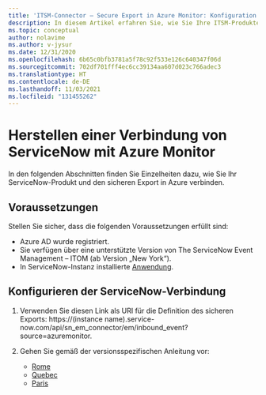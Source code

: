 ```yaml
---
title: 'ITSM-Connector – Secure Export in Azure Monitor: Konfiguration mit ServiceNow'
description: In diesem Artikel erfahren Sie, wie Sie Ihre ITSM-Produkte/-Dienste mit ServiceNow für Secure Export in Azure Monitor verbinden.
ms.topic: conceptual
author: nolavime
ms.author: v-jysur
ms.date: 12/31/2020
ms.openlocfilehash: 6b65c0bfb3781a5f78c92f533e126c640347f06d
ms.sourcegitcommit: 702df701fff4ec6cc39134aa607d023c766adec3
ms.translationtype: HT
ms.contentlocale: de-DE
ms.lasthandoff: 11/03/2021
ms.locfileid: "131455262"
---
```

# <a name="connect-servicenow-to-azure-monitor"></a>Herstellen einer Verbindung von ServiceNow mit Azure Monitor

In den folgenden Abschnitten finden Sie Einzelheiten dazu, wie Sie Ihr ServiceNow-Produkt und den sicheren Export in Azure verbinden.

## <a name="prerequisites"></a>Voraussetzungen

Stellen Sie sicher, dass die folgenden Voraussetzungen erfüllt sind:

* Azure AD wurde registriert.
* Sie verfügen über eine unterstützte Version von The ServiceNow Event Management – ITOM (ab Version „New York“).
* In ServiceNow-Instanz installierte [Anwendung](https://store.servicenow.com/sn_appstore_store.do#!/store/application/ac4c9c57dbb1d090561b186c1396191a/1.3.1?referer=%2Fstore%2Fsearch%3Flistingtype%3Dallintegrations%25253Bancillary_app%25253Bcertified_apps%25253Bcontent%25253Bindustry_solution%25253Boem%25253Butility%26q%3DEvent%2520Management%2520Connectors&sl=sh).

## <a name="configure-the-servicenow-connection"></a>Konfigurieren der ServiceNow-Verbindung

1. Verwenden Sie diesen Link als URI für die Definition des sicheren Exports: https://(instance name).service-now.com/api/sn_em_connector/em/inbound_event?source=azuremonitor.

2. Gehen Sie gemäß der versionsspezifischen Anleitung vor:
   * [Rome](https://docs.servicenow.com/bundle/rome-it-operations-management/page/product/event-management/concept/azure-integration.html)
   * [Quebec](https://docs.servicenow.com/bundle/quebec-it-operations-management/page/product/event-management/concept/azure-integration.html)
   * [Paris](https://docs.servicenow.com/bundle/paris-it-operations-management/page/product/event-management/concept/azure-integration.html)
